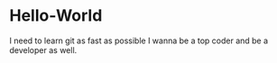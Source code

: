 # Hello-World
I need to learn git as fast as possible
I wanna be a top coder and be a developer as well.
